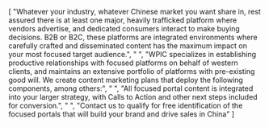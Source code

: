 [
    "Whatever your industry, whatever Chinese market you want share in, rest assured there is at least one major, heavily trafficked platform where vendors advertise, and dedicated consumers interact to make buying decisions. B2B or B2C, these platforms are integrated environments where carefully crafted and disseminated content has the maximum impact on your most focused target audience.",
    " ",
    "WPIC specializes in establishing productive relationships with focused platforms on behalf of western clients, and maintains an extensive portfolio of platforms with pre-existing good will. We create content marketing plans that deploy the following components, among others:",
    " ",
    "All focused portal content is integrated into your larger strategy, with Calls to Action and other next steps included for conversion.",
    " ",
    "Contact us to qualify for free identification of the focused portals that will build your brand and drive sales in China"
]